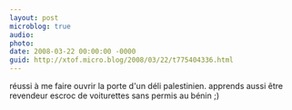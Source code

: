 ```yaml
---
layout: post
microblog: true
audio: 
photo: 
date: 2008-03-22 00:00:00 -0000
guid: http://xtof.micro.blog/2008/03/22/t775404336.html
---
```

réussi à me faire ouvrir la porte d'un déli palestinien. apprends aussi être revendeur escroc de voiturettes sans permis au bénin ;)
